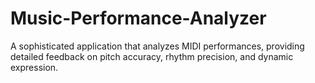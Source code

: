 # Music-Performance-Analyzer
A sophisticated application that analyzes MIDI performances, providing detailed feedback on pitch accuracy, rhythm precision, and dynamic expression.
